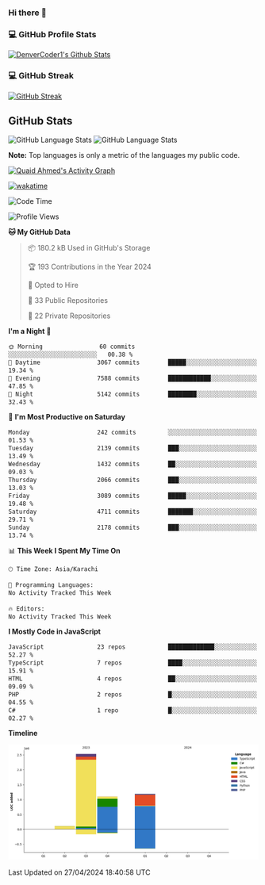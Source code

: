 ### Hi there 👋

<!--
**Quaid5050/Quaid5050** is a ✨ _special_ ✨ repository because its `README.md` (this file) appears on your GitHub profile.

Here are some ideas to get you started:

- 🔭 I’m currently working on ...
- 🌱 I’m currently learning ...
- 👯 I’m looking to collaborate on ...
- 🤔 I’m looking for help with ...
- 💬 Ask me about ...
- 📫 How to reach me: ...
- 😄 Pronouns: ...
- ⚡ Fun fact: ...
-->


<h3>💻 GitHub Profile Stats</h3>

  <!-- https://github.com/quaid5050/github-readme-stats -->

  <a href="https://github.com/quaid5050/github-readme-stats"><img alt="DenverCoder1's Github Stats" src="https://denvercoder1-github-readme-stats.vercel.app/api/?username=Quaid5050&show_icons=true&include_all_commits=true&count_private=true&theme=react&hide_border=true&bg_color=1F222E&title_color=F85D7F&icon_color=F8D866" height="192px"/></a>

<h3>💻 GitHub Streak </h3>

[![GitHub Streak](https://streak-stats.demolab.com/?user=Quaid5050&theme=dark)](https://git.io/streak-stats)


## GitHub Stats
![GitHub Language Stats](https://api.githubtrends.io/user/svg/Quaid5050/repos?time_range=one_year&include_private=True&group=other&loc_metric=changed&theme=dark)
![GitHub Language Stats](https://api.githubtrends.io/user/svg/Quaid5050/langs?time_range=one_year&include_private=True&loc_metric=changed&theme=dark)



  <b>Note:</b> Top languages is only a metric of the languages my public code.
  
  <!-- https://github.com/ashutosh00710/github-readme-activity-graph -->

  <a href="https://github.com/ashutosh00710/github-readme-activity-graph"><img alt="Quaid Ahmed's Activity Graph" src="https://github-readme-activity-graph.vercel.app/graph/?username=Quaid5050&bg_color=1F222E&color=F8D866&line=F85D7F&point=FFFFFF&hide_border=true" /></a>

[![wakatime](https://wakatime.com/badge/user/018dd26f-4503-4546-a6bc-5b5e5947c74e/project/018dd279-ff19-4614-88a7-b426dbd12b3f.svg)](https://wakatime.com/badge/user/018dd26f-4503-4546-a6bc-5b5e5947c74e/project/018dd279-ff19-4614-88a7-b426dbd12b3f) 
<!--START_SECTION:waka-->
![Code Time](http://img.shields.io/badge/Code%20Time-139%20hrs%2044%20mins-blue)

![Profile Views](http://img.shields.io/badge/Profile%20Views-0-blue)

**🐱 My GitHub Data** 

> 📦 180.2 kB Used in GitHub's Storage 
 > 
> 🏆 193 Contributions in the Year 2024
 > 
> 💼 Opted to Hire
 > 
> 📜 33 Public Repositories 
 > 
> 🔑 22 Private Repositories 
 > 
**I'm a Night 🦉** 

```text
🌞 Morning                60 commits          ░░░░░░░░░░░░░░░░░░░░░░░░░   00.38 % 
🌆 Daytime                3067 commits        █████░░░░░░░░░░░░░░░░░░░░   19.34 % 
🌃 Evening                7588 commits        ████████████░░░░░░░░░░░░░   47.85 % 
🌙 Night                  5142 commits        ████████░░░░░░░░░░░░░░░░░   32.43 % 
```
📅 **I'm Most Productive on Saturday** 

```text
Monday                   242 commits         ░░░░░░░░░░░░░░░░░░░░░░░░░   01.53 % 
Tuesday                  2139 commits        ███░░░░░░░░░░░░░░░░░░░░░░   13.49 % 
Wednesday                1432 commits        ██░░░░░░░░░░░░░░░░░░░░░░░   09.03 % 
Thursday                 2066 commits        ███░░░░░░░░░░░░░░░░░░░░░░   13.03 % 
Friday                   3089 commits        █████░░░░░░░░░░░░░░░░░░░░   19.48 % 
Saturday                 4711 commits        ███████░░░░░░░░░░░░░░░░░░   29.71 % 
Sunday                   2178 commits        ███░░░░░░░░░░░░░░░░░░░░░░   13.74 % 
```


📊 **This Week I Spent My Time On** 

```text
🕑︎ Time Zone: Asia/Karachi

💬 Programming Languages: 
No Activity Tracked This Week

🔥 Editors: 
No Activity Tracked This Week
```

**I Mostly Code in JavaScript** 

```text
JavaScript               23 repos            █████████████░░░░░░░░░░░░   52.27 % 
TypeScript               7 repos             ████░░░░░░░░░░░░░░░░░░░░░   15.91 % 
HTML                     4 repos             ██░░░░░░░░░░░░░░░░░░░░░░░   09.09 % 
PHP                      2 repos             █░░░░░░░░░░░░░░░░░░░░░░░░   04.55 % 
C#                       1 repo              █░░░░░░░░░░░░░░░░░░░░░░░░   02.27 % 
```



**Timeline**

![Lines of Code chart](https://raw.githubusercontent.com/Quaid5050/Quaid5050/main/assets/bar_graph.png)


 Last Updated on 27/04/2024 18:40:58 UTC
<!--END_SECTION:waka-->
